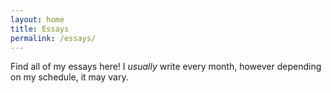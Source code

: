 ```yaml
---
layout: home
title: Essays
permalink: /essays/
---
```


Find all of my essays here! I *usually* write every month, however depending on my schedule, it may vary.